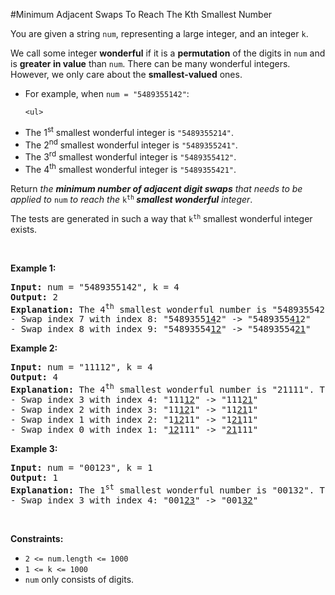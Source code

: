 #Minimum Adjacent Swaps To Reach The Kth Smallest Number
<p>You are given a string <code>num</code>, representing a large integer, and an integer <code>k</code>.</p>
<p>We call some integer <strong>wonderful</strong> if it is a <strong>permutation</strong> of the digits in <code>num</code> and is <strong>greater in value</strong> than <code>num</code>. There can be many wonderful integers. However, we only care about the <strong>smallest-valued</strong> ones.</p>
<ul>
<li>For example, when <code>num = "5489355142"</code>:
<pre><code>&lt;ul&gt;
</code></pre>
<li>The 1<sup>st</sup> smallest wonderful integer is <code>"5489355214"</code>.</li>
<li>The 2<sup>nd</sup> smallest wonderful integer is <code>"5489355241"</code>.</li>
<li>The 3<sup>rd</sup> smallest wonderful integer is <code>"5489355412"</code>.</li>
<li>The 4<sup>th</sup> smallest wonderful integer is <code>"5489355421"</code>.</li>
</ul>
</li>
</ul>
<p>Return <em>the <strong>minimum number of adjacent digit swaps</strong> that needs to be applied to </em><code>num</code><em> to reach the </em><code>k<sup>th</sup></code><em><strong> smallest wonderful</strong> integer</em>.</p>
<p>The tests are generated in such a way that <code>k<sup>th</sup></code> smallest wonderful integer exists.</p>
<p> </p>
<p><strong class="example">Example 1:</strong></p>
<pre><strong>Input:</strong> num = "5489355142", k = 4
<strong>Output:</strong> 2
<strong>Explanation:</strong> The 4<sup>th</sup> smallest wonderful number is "5489355421". To get this number:
- Swap index 7 with index 8: "5489355<u>14</u>2" -&gt; "5489355<u>41</u>2"
- Swap index 8 with index 9: "54893554<u>12</u>" -&gt; "54893554<u>21</u>"
</pre>
<p><strong class="example">Example 2:</strong></p>
<pre><strong>Input:</strong> num = "11112", k = 4
<strong>Output:</strong> 4
<strong>Explanation:</strong> The 4<sup>th</sup> smallest wonderful number is "21111". To get this number:
- Swap index 3 with index 4: "111<u>12</u>" -&gt; "111<u>21</u>"
- Swap index 2 with index 3: "11<u>12</u>1" -&gt; "11<u>21</u>1"
- Swap index 1 with index 2: "1<u>12</u>11" -&gt; "1<u>21</u>11"
- Swap index 0 with index 1: "<u>12</u>111" -&gt; "<u>21</u>111"
</pre>
<p><strong class="example">Example 3:</strong></p>
<pre><strong>Input:</strong> num = "00123", k = 1
<strong>Output:</strong> 1
<strong>Explanation:</strong> The 1<sup>st</sup> smallest wonderful number is "00132". To get this number:
- Swap index 3 with index 4: "001<u>23</u>" -&gt; "001<u>32</u>"
</pre>
<p> </p>
<p><strong>Constraints:</strong></p>
<ul>
<li><code>2 &lt;= num.length &lt;= 1000</code></li>
<li><code>1 &lt;= k &lt;= 1000</code></li>
<li><code>num</code> only consists of digits.</li>
</ul>
